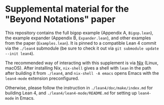 # Supplemental material for the "Beyond Notations" paper

This repository contains the full bigop example (Appendix A, `Bigop.lean`), the
example expander (Appendix B, `Expander.lean`), and other examples from the
paper (`Examples.lean`). It is pinned to a compatible Lean 4 commit via the
`./lean4` submodule (be sure to check it out via `git submodule update --init lean4`).

The recommended way of interacting with this supplement is via
[Nix](https://nixos.org/nix/) (Linux, macOS). After installing Nix, `nix-shell`
gives a shell with `lean` in the path after building it from `./lean4`, and
`nix-shell -A emacs` opens Emacs with the `lean4-mode` extension preconfigured.

Otherwise, please follow the instruction in `./lean4/doc/make/index.md` for
building Lean 4, and `./lean4/lean4-mode/README.md` for setting up `lean4-mode`
in Emacs.
